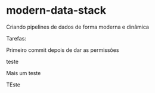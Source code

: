 # modern-data-stack
Criando pipelines de dados de forma moderna e dinâmica

Tarefas:

Primeiro commit
depois  de dar as permissões

teste

Mais um teste

TEste






